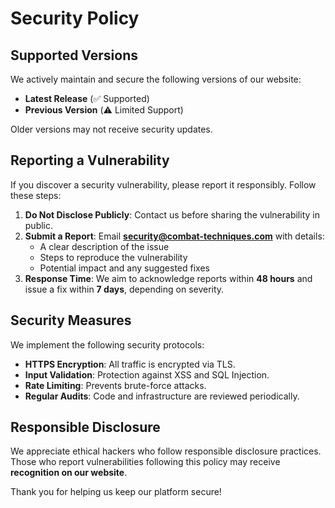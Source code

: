 # Security Policy

## Supported Versions
We actively maintain and secure the following versions of our website:
- **Latest Release** (✅ Supported)
- **Previous Version** (⚠️ Limited Support)

Older versions may not receive security updates.

## Reporting a Vulnerability
If you discover a security vulnerability, please report it responsibly. Follow these steps:

1. **Do Not Disclose Publicly**: Contact us before sharing the vulnerability in public.
2. **Submit a Report**: Email **security@combat-techniques.com** with details:
   - A clear description of the issue
   - Steps to reproduce the vulnerability
   - Potential impact and any suggested fixes
3. **Response Time**: We aim to acknowledge reports within **48 hours** and issue a fix within **7 days**, depending on severity.

## Security Measures
We implement the following security protocols:
- **HTTPS Encryption**: All traffic is encrypted via TLS.
- **Input Validation**: Protection against XSS and SQL Injection.
- **Rate Limiting**: Prevents brute-force attacks.
- **Regular Audits**: Code and infrastructure are reviewed periodically.

## Responsible Disclosure
We appreciate ethical hackers who follow responsible disclosure practices. Those who report vulnerabilities following this policy may receive **recognition on our website**.

Thank you for helping us keep our platform secure!
